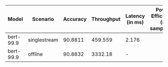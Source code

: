 | Model     | Scenario     |   Accuracy |   Throughput | Latency (in ms)   | Power Efficiency (in samples/J)   | TEST01   |
|-----------|--------------|------------|--------------|-------------------|-----------------------------------|----------|
| bert-99.9 | singlestream |    90.8811 |      459.559 | 2.176             |                                   | passed   |
| bert-99.9 | offline      |    90.8832 |     3332.18  | -                 |                                   | passed   |